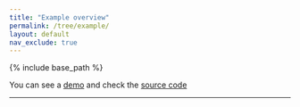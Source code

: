 ```yaml
---
title: "Example overview"
permalink: /tree/example/
layout: default
nav_exclude: true
---
```


{% include base_path %}

You can see a [demo](https://github.com/OntimizeWeb/ontimize-web-ngx-tree-quickstart)  and check the [source code](https://github.com/OntimizeWeb/ontimize-web-ngx-tree)

---
